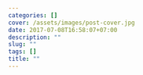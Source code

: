 ```yaml
---
categories: []
cover: /assets/images/post-cover.jpg
date: 2017-07-08T16:58:07+07:00
description: ""
slug: ""
tags: []
title: ""
---
```


